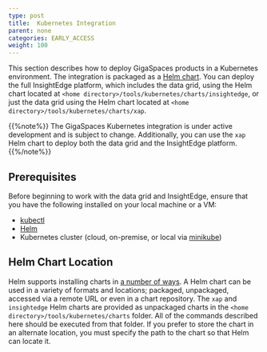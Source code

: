 ```yaml
---
type: post
title:  Kubernetes Integration
parent: none
categories: EARLY_ACCESS
weight: 100
---
```




This section describes how to deploy GigaSpaces products in a Kubernetes environment. The integration is packaged as a [Helm chart](https://docs.helm.sh/developing_charts/#charts). You can deploy the full InsightEdge platform, which includes the data grid, using the Helm chart located at `<home directory>/tools/kubernetes/charts/insightedge`, or just the data grid using the Helm chart located at `<home directory>/tools/kubernetes/charts/xap`.

{{%note%}}
The GigaSpaces Kubernetes integration is under active development and is subject to change. Additionally, you can use the `xap` Helm chart to deploy both the data grid and the InsightEdge platform.
{{%/note%}}

## Prerequisites

Before beginning to work with the data grid and InsightEdge, ensure that you have the following installed on your local machine or a VM:

* [kubectl](https://kubernetes.io/docs/tasks/tools/install-kubectl/)
* [Helm](https://docs.helm.sh/using_helm/#quickstart-guide)
* Kubernetes cluster (cloud, on-premise, or local via [minikube](https://kubernetes.io/docs/setup/minikube/))

## Helm Chart Location

Helm supports installing charts in [a number of ways](https://docs.helm.sh/helm/#helm-install). A Helm chart can be used in a variety of formats and locations; packaged, unpackaged, accessed via a remote URL or even in a chart repository. The `xap` and `insightedge` Helm charts are provided as unpackaged charts in the `<home directory>/tools/kubernetes/charts` folder. All of the commands described here should be executed from that folder. If you prefer to store the chart in an alternate location, you must specify the path to the chart so that Helm can locate it.
